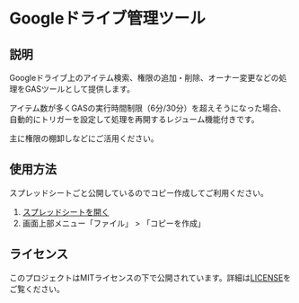 # Googleドライブ管理ツール

## 説明

Googleドライブ上のアイテム検索、権限の追加・削除、オーナー変更などの処理をGASツールとして提供します。

アイテム数が多くGASの実行時間制限（6分/30分）を超えそうになった場合、自動的にトリガーを設定して処理を再開するレジューム機能付きです。

主に権限の棚卸しなどにご活用ください。

## 使用方法

スプレッドシートごと公開しているのでコピー作成してご利用ください。

1. [スプレッドシートを開く](https://docs.google.com/spreadsheets/d/1c5dkmliXLEMLxQnSL9HIpwlKRn9MRNclAtBF5IOBkkc/)
2. 画面上部メニュー「ファイル」 > 「コピーを作成」

## ライセンス

このプロジェクトはMITライセンスの下で公開されています。詳細は[LICENSE](LICENSE.txt)をご覧ください。
